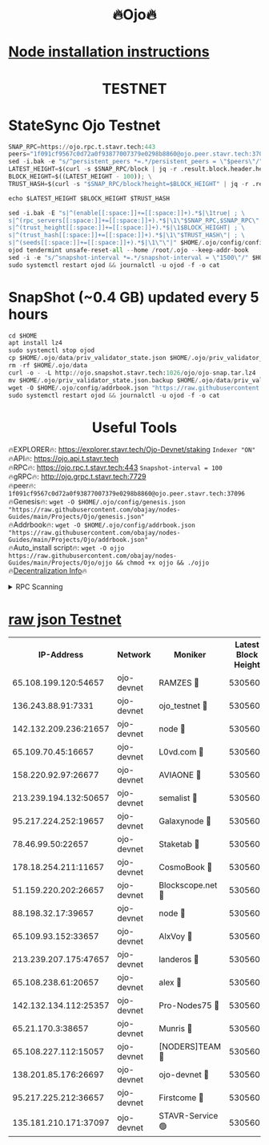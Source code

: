 <h1 align="center"> 🔥Ojo🔥</h1>

[Node installation instructions](https://github.com/obajay/nodes-Guides/tree/main/Projects/Ojo)
=

<h1 align="center"> TESTNET</h1>

# StateSync Ojo Testnet
```python
SNAP_RPC=https://ojo.rpc.t.stavr.tech:443
peers="1f091cf9567c0d72a0f93877007379e0298b8860@ojo.peer.stavr.tech:37096"
sed -i.bak -e "s/^persistent_peers *=.*/persistent_peers = \"$peers\"/" $HOME/.ojo/config/config.toml
LATEST_HEIGHT=$(curl -s $SNAP_RPC/block | jq -r .result.block.header.height); \
BLOCK_HEIGHT=$((LATEST_HEIGHT - 100)); \
TRUST_HASH=$(curl -s "$SNAP_RPC/block?height=$BLOCK_HEIGHT" | jq -r .result.block_id.hash)

echo $LATEST_HEIGHT $BLOCK_HEIGHT $TRUST_HASH

sed -i.bak -E "s|^(enable[[:space:]]+=[[:space:]]+).*$|\1true| ; \
s|^(rpc_servers[[:space:]]+=[[:space:]]+).*$|\1\"$SNAP_RPC,$SNAP_RPC\"| ; \
s|^(trust_height[[:space:]]+=[[:space:]]+).*$|\1$BLOCK_HEIGHT| ; \
s|^(trust_hash[[:space:]]+=[[:space:]]+).*$|\1\"$TRUST_HASH\"| ; \
s|^(seeds[[:space:]]+=[[:space:]]+).*$|\1\"\"|" $HOME/.ojo/config/config.toml
ojod tendermint unsafe-reset-all --home /root/.ojo --keep-addr-book
sed -i -e "s/^snapshot-interval *=.*/snapshot-interval = \"1500\"/" $HOME/.ojo/config/app.toml
sudo systemctl restart ojod && journalctl -u ojod -f -o cat
```
# SnapShot (~0.4 GB) updated every 5 hours
```python
cd $HOME
apt install lz4
sudo systemctl stop ojod
cp $HOME/.ojo/data/priv_validator_state.json $HOME/.ojo/priv_validator_state.json.backup
rm -rf $HOME/.ojo/data
curl -o - -L http://ojo.snapshot.stavr.tech:1026/ojo/ojo-snap.tar.lz4 | lz4 -c -d - | tar -x -C $HOME/.ojo --strip-components 2
mv $HOME/.ojo/priv_validator_state.json.backup $HOME/.ojo/data/priv_validator_state.json
wget -O $HOME/.ojo/config/addrbook.json "https://raw.githubusercontent.com/obajay/nodes-Guides/main/Projects/Ojo/addrbook.json"
sudo systemctl restart ojod && journalctl -u ojod -f -o cat
```
 <h1 align="center"> Useful Tools</h1>

🔥EXPLORER🔥:        https://explorer.stavr.tech/Ojo-Devnet/staking        `Indexer "ON"` \
🔥API🔥:                     https://ojo.api.t.stavr.tech \
🔥RPC🔥:                    https://ojo.rpc.t.stavr.tech:443              `Snapshot-interval = 100` \
🔥gRPC🔥:                  http://ojo.grpc.t.stavr.tech:7729 \
🔥peer🔥:                   `1f091cf9567c0d72a0f93877007379e0298b8860@ojo.peer.stavr.tech:37096` \
🔥Genesis🔥:    ```wget -O $HOME/.ojo/config/genesis.json "https://raw.githubusercontent.com/obajay/nodes-Guides/main/Projects/Ojo/genesis.json"``` \
🔥Addrbook🔥:    ```wget -O $HOME/.ojo/config/addrbook.json "https://raw.githubusercontent.com/obajay/nodes-Guides/main/Projects/Ojo/addrbook.json"``` \
🔥Auto_install script🔥: ```wget -O ojjo https://raw.githubusercontent.com/obajay/nodes-Guides/main/Projects/Ojo/ojjo && chmod +x ojjo && ./ojjo``` \
🔥[Decentralization Info](https://github.com/obajay/StateSync-snapshots/tree/main/Projects/Ojo/Decentralization)🔥



<details>
<summary>RPC Scanning</summary>

<h2 align="center"> We scan nodes in real time every 4 hours. And we provide the final result of RPC endpoints.
We cannot influence the operation of these nodes in any way. </h2>


```python
If Voting Power is higher than 0 --> then the Node is a validator of the network and may be subject to attack and be a potential threat to the chain.
```
```python
We marked such validators with a red symbol
```

</details>

[raw json Testnet](https://rpc-check.ojot.stavr.tech/ojot/rpc-ojot-result.json)
=


<table><tr><th>IP-Address</th><th>Network</th><th>Moniker</th><th>Latest Block Height</th><th>Earliest Block Height</th><th>Catching Up</th><th>Tx Index</th><th>Voting Power</th><th>Scan Time</th></tr><tr><td>65.108.199.120:54657</td><td>ojo-devnet</td><td>RAMZES 🔴</td><td>5305604</td><td>306156</td><td>False</td><td>on</td><td>15420</td><td>2024-02-06T04:29:22.309004779UTC</td></tr><tr><td>136.243.88.91:7331</td><td>ojo-devnet</td><td>ojo_testnet 🔴</td><td>5305605</td><td>308845</td><td>False</td><td>on</td><td>1000</td><td>2024-02-06T04:29:28.620985725UTC</td></tr><tr><td>142.132.209.236:21657</td><td>ojo-devnet</td><td>node 🔴</td><td>5305608</td><td>350001</td><td>False</td><td>on</td><td>1999</td><td>2024-02-06T04:29:46.248313991UTC</td></tr><tr><td>65.109.70.45:16657</td><td>ojo-devnet</td><td>L0vd.com 🔴</td><td>5305609</td><td>695918</td><td>False</td><td>off</td><td>998</td><td>2024-02-06T04:29:52.467870937UTC</td></tr><tr><td>158.220.92.97:26677</td><td>ojo-devnet</td><td>AVIAONE 🔴</td><td>5305607</td><td>2754001</td><td>False</td><td>on</td><td>19926</td><td>2024-02-06T04:29:39.220780514UTC</td></tr><tr><td>213.239.194.132:50657</td><td>ojo-devnet</td><td>semalist 🔴</td><td>5305604</td><td>3223522</td><td>False</td><td>on</td><td>21037</td><td>2024-02-06T04:29:22.547242803UTC</td></tr><tr><td>95.217.224.252:19657</td><td>ojo-devnet</td><td>Galaxynode 🔴</td><td>5305609</td><td>3685492</td><td>False</td><td>on</td><td>11888</td><td>2024-02-06T04:29:51.523802549UTC</td></tr><tr><td>78.46.99.50:22657</td><td>ojo-devnet</td><td>Staketab 🔴</td><td>5305609</td><td>4254801</td><td>False</td><td>on</td><td>1276</td><td>2024-02-06T04:29:52.759699875UTC</td></tr><tr><td>178.18.254.211:11657</td><td>ojo-devnet</td><td>CosmoBook 🔴</td><td>5305609</td><td>4392001</td><td>False</td><td>off</td><td>1047</td><td>2024-02-06T04:29:48.587294151UTC</td></tr><tr><td>51.159.220.202:26657</td><td>ojo-devnet</td><td>Blockscope.net 🔴</td><td>5305604</td><td>4425001</td><td>False</td><td>on</td><td>1839</td><td>2024-02-06T04:29:21.544250476UTC</td></tr><tr><td>88.198.32.17:39657</td><td>ojo-devnet</td><td>node 🔴</td><td>5305609</td><td>4710001</td><td>False</td><td>on</td><td>92957</td><td>2024-02-06T04:29:48.830174770UTC</td></tr><tr><td>65.109.93.152:33657</td><td>ojo-devnet</td><td>AlxVoy 🔴</td><td>5305608</td><td>4943001</td><td>False</td><td>on</td><td>4491415</td><td>2024-02-06T04:29:45.940606299UTC</td></tr><tr><td>213.239.207.175:47657</td><td>ojo-devnet</td><td>landeros 🔴</td><td>5305607</td><td>4967924</td><td>False</td><td>off</td><td>11083</td><td>2024-02-06T04:29:39.482630839UTC</td></tr><tr><td>65.108.238.61:20657</td><td>ojo-devnet</td><td>alex 🔴</td><td>5305604</td><td>5131001</td><td>False</td><td>on</td><td>11359</td><td>2024-02-06T04:29:21.964881401UTC</td></tr><tr><td>142.132.134.112:25357</td><td>ojo-devnet</td><td>Pro-Nodes75 🔴</td><td>5305605</td><td>5205604</td><td>False</td><td>on</td><td>24651</td><td>2024-02-06T04:29:25.506695559UTC</td></tr><tr><td>65.21.170.3:38657</td><td>ojo-devnet</td><td>Munris 🔴</td><td>5305605</td><td>5205605</td><td>False</td><td>off</td><td>20123</td><td>2024-02-06T04:29:27.961031490UTC</td></tr><tr><td>65.108.227.112:15057</td><td>ojo-devnet</td><td>[NODERS]TEAM 🔴</td><td>5305609</td><td>5205609</td><td>False</td><td>off</td><td>9999</td><td>2024-02-06T04:29:51.862503716UTC</td></tr><tr><td>138.201.85.176:26697</td><td>ojo-devnet</td><td>ojo-devnet 🔴</td><td>5305609</td><td>5205609</td><td>False</td><td>on</td><td>1000024000</td><td>2024-02-06T04:29:52.139353588UTC</td></tr><tr><td>95.217.225.212:36657</td><td>ojo-devnet</td><td>Firstcome 🔴</td><td>5305605</td><td>5251946</td><td>False</td><td>on</td><td>13566</td><td>2024-02-06T04:29:28.292601729UTC</td></tr><tr><td>135.181.210.171:37097</td><td>ojo-devnet</td><td>STAVR-Service 🟢</td><td>5305604</td><td>5304001</td><td>False</td><td>on</td><td>0</td><td>2024-02-06T04:29:23.123545761UTC</td></tr></table>
